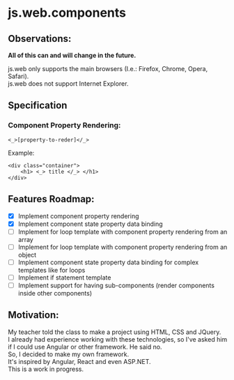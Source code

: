 # js.web.components

## Observations:

**All of this can and will change in the future.**

js.web only supports the main browsers (I.e.: Firefox, Chrome, Opera, Safari).<br>
js.web does not support Internet Explorer.

## Specification

### Component Property Rendering: 
`<_>[property-to-reder]</_>`

Example:
```
<div class="container">
    <h1> <_> title </_> </h1>
</div>
```

## Features Roadmap:
- [x] Implement component property rendering
- [x] Implement component state property data binding
- [ ] Implement for loop template with component property rendering from an array
- [ ] Implement for loop template with component property rendering from an object
- [ ] Implement component state property data binding for complex templates like for loops
- [ ] Implement if statement template
- [ ] Implement support for having sub-components (render components inside other components)

## Motivation:
My teacher told the class to make a project using HTML, CSS and JQuery.<br/>
I already had experience working with these technologies, so I've asked him if I could use Angular or other framework. He said no.<br/>
So, I decided to make my own framework.<br/>
It's inspired by Angular, React and even ASP.NET.<br/>
This is a work in progress.
